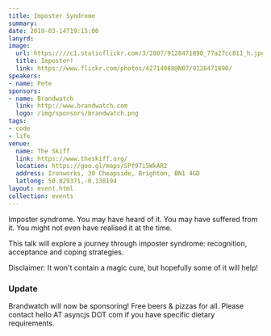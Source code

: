 ```yaml
---
title: Imposter Syndrome
summary:
date: 2019-03-14T19:15:00
lanyrd:
image:
  url: https:////c1.staticflickr.com/3/2807/9128471890_77a27cc811_h.jpg
  title: Imposter!
  link: https://www.flickr.com/photos/42714088@N07/9128471890/
speakers:
- name: Pete
sponsors:
- name: Brandwatch
  link: http://www.brandwatch.com
  logo: /img/sponsors/brandwatch.png
tags:
- code
- life
venue:
  name: The Skiff
  link: https://www.theskiff.org/
  location: https://goo.gl/maps/SPf97i5WkAR2
  address: Ironworks, 30 Cheapside, Brighton, BN1 4GD
  latlong: 50.829371,-0.138194
layout: event.html
collection: events
---
```


Imposter syndrome. You may have heard of it. You may have suffered from it. You might not even have realised it at the time.

This talk will explore a journey through imposter syndrome: recognition, acceptance and coping strategies.

Disclaimer: It won't contain a magic cure, but hopefully some of it will help!

### Update

Brandwatch will now be sponsoring! Free beers & pizzas for all. Please contact hello AT asyncjs DOT com if you have specific dietary requirements.
